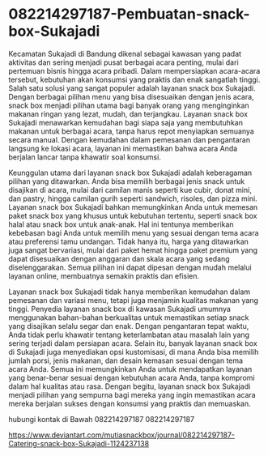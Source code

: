 # 082214297187-Pembuatan-snack-box-Sukajadi
Kecamatan Sukajadi di Bandung dikenal sebagai kawasan yang padat aktivitas dan sering menjadi pusat berbagai acara penting, mulai dari pertemuan bisnis hingga acara pribadi. Dalam mempersiapkan acara-acara tersebut, kebutuhan akan konsumsi yang praktis dan enak sangatlah tinggi. Salah satu solusi yang sangat populer adalah layanan snack box Sukajadi. Dengan berbagai pilihan menu yang bisa disesuaikan dengan jenis acara, snack box menjadi pilihan utama bagi banyak orang yang menginginkan makanan ringan yang lezat, mudah, dan terjangkau. Layanan snack box Sukajadi menawarkan kemudahan bagi siapa saja yang membutuhkan makanan untuk berbagai acara, tanpa harus repot menyiapkan semuanya secara manual. Dengan kemudahan dalam pemesanan dan pengantaran langsung ke lokasi acara, layanan ini memastikan bahwa acara Anda berjalan lancar tanpa khawatir soal konsumsi.

Keunggulan utama dari layanan snack box Sukajadi adalah keberagaman pilihan yang ditawarkan. Anda bisa memilih berbagai jenis snack untuk disajikan di acara, mulai dari camilan manis seperti kue cubir, donat mini, dan pastry, hingga camilan gurih seperti sandwich, risoles, dan pizza mini. Layanan snack box Sukajadi bahkan memungkinkan Anda untuk memesan paket snack box yang khusus untuk kebutuhan tertentu, seperti snack box halal atau snack box untuk anak-anak. Hal ini tentunya memberikan kebebasan bagi Anda untuk memilih menu yang sesuai dengan tema acara atau preferensi tamu undangan. Tidak hanya itu, harga yang ditawarkan juga sangat bervariasi, mulai dari paket hemat hingga paket premium yang dapat disesuaikan dengan anggaran dan skala acara yang sedang diselenggarakan. Semua pilihan ini dapat dipesan dengan mudah melalui layanan online, membuatnya semakin praktis dan efisien.

Layanan snack box Sukajadi tidak hanya memberikan kemudahan dalam pemesanan dan variasi menu, tetapi juga menjamin kualitas makanan yang tinggi. Penyedia layanan snack box di kawasan Sukajadi umumnya menggunakan bahan-bahan berkualitas untuk memastikan setiap snack yang disajikan selalu segar dan enak. Dengan pengantaran tepat waktu, Anda tidak perlu khawatir tentang keterlambatan atau masalah lain yang sering terjadi dalam persiapan acara. Selain itu, banyak layanan snack box di Sukajadi juga menyediakan opsi kustomisasi, di mana Anda bisa memilih jumlah porsi, jenis makanan, dan desain kemasan sesuai dengan tema acara Anda. Semua ini memungkinkan Anda untuk mendapatkan layanan yang benar-benar sesuai dengan kebutuhan acara Anda, tanpa kompromi dalam hal kualitas atau rasa. Dengan begitu, layanan snack box Sukajadi menjadi pilihan yang sempurna bagi mereka yang ingin memastikan acara mereka berjalan sukses dengan konsumsi yang praktis dan memuaskan.

hubungi kontak di Bawah
082214297187
082214297187

https://www.deviantart.com/mutiasnackbox/journal/082214297187-Catering-snack-box-Sukajadi-1124237138
